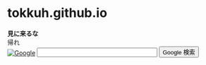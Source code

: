 # tokkuh.github.io
<body>
<b>見に来るな</b><br>
帰れ
<form method=get action="http://www.google.co.jp/search">
<tr><td>
<a href="http://www.google.co.jp/">
<img src="http://www.google.com/logos/Logo_40wht.gif" border="0" alt="Google" align="absmiddle"></a>
<input type=text name=q size=31 maxlength=255 value="">
<input type=hidden name=ie value=Shift_JIS>
<input type=hidden name=oe value=Shift_JIS>
<input type=hidden name=hl value="ja">
<input type=submit name=btnG value="Google 検索">
</td></tr>
</form> </body>
